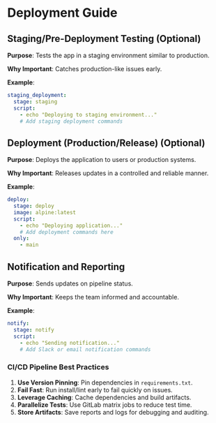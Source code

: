 # Deployment Guide

## Staging/Pre-Deployment Testing (Optional)

**Purpose**: Tests the app in a staging environment similar to production.

**Why Important**: Catches production-like issues early.

**Example**:

``` yaml
staging_deployment:
  stage: staging
  script:
    - echo "Deploying to staging environment..."
    # Add staging deployment commands
```

## Deployment (Production/Release) (Optional)

**Purpose**: Deploys the application to users or production systems.

**Why Important**: Releases updates in a controlled and reliable manner.

**Example**:

``` yaml
deploy:
  stage: deploy
  image: alpine:latest
  script:
    - echo "Deploying application..."
    # Add deployment commands here
  only:
    - main
```

## Notification and Reporting

**Purpose**: Sends updates on pipeline status.

**Why Important**: Keeps the team informed and accountable.

**Example**:

``` yaml
notify:
  stage: notify
  script:
    - echo "Sending notification..."
    # Add Slack or email notification commands
```

### CI/CD Pipeline Best Practices

1.  **Use Version Pinning**: Pin dependencies in `requirements.txt`.
2.  **Fail Fast**: Run install/lint early to fail quickly on issues.
3.  **Leverage Caching**: Cache dependencies and build artifacts.
4.  **Parallelize Tests**: Use GitLab matrix jobs to reduce test time.
5.  **Store Artifacts**: Save reports and logs for debugging and auditing.
